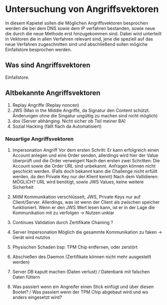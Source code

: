 # Untersuchung von Angriffsvektoren

In diesem Kapietel sollen die Möglichen Angriffsvektoren besprochen werden die bei dem DNS sowie dem IP verfahren bestanden, sowie neue die durch die neue Methode erst hinzugekommen sind. Dabei wird unterteilt in Vektoren die in allen Verfahren relevant sind, jene die speziell auf das neue Verfahren zugeschnitten sind und abschließend sollen mögiche Einfallstore besprochen werden.

## Was sind Angriffsvektoren

Einfallstore.

## Altbekannte Angriffsvektoren

1. Replay Angriffe (Replay noncen)
2. JWS (Man in the Middle Angriffe, da Signatur den Content schützt. Änderungen ohne die Singatur ungültig zu machen sind nicht möglich)
3. dos (Server abhänging. Nicht sicher ob Teil meiner BA)
4. Sozial Hacking (fällt flach da Automatisiert)

### Neuartige Angriffsvektoren

1. Impersonation Angriff
  Vor dem ersten Schritt: Er kann erfolgreich einen Account anlegen und eine Order senden, allerdings wird hier der Value überprüft und die Order verweigert
  Nach den ersten zwei Schritten: Die Account sowie die Order URL sind unbekannt. Anfragen können nicht geschickt werden.
  (Falls doch bekannt kann die Challenge nicht erfüllt werden, da den Private Key nur der Klient kennt)
  Nach dem Vallidieren: MÖGLICH? URL wird benötigt, sowie JWS Values, keine weitere Sicherheit

2. MitM
  Kommunikation verschlüsselt, JWS, Private Keys nur auf Client/Server. Allerdings, was ist wenn der Client als zwischen speicher funktioniert. Wenn er den JWS Wert lesen kann, ist er in der Lage die Kommunikation mit zu verfolgen -> Nutzen unklar

3. Continues Validation durch Zertifikate Chaining
  ?

4. Server Impersonation
  Möglich die gesammte Kommunikation zu faken -> Gerät wird nutzlos

5. Physischen Schaden bsp: TPM Chip entfernen, oder zerstört

6. Abschießen des Daemon (Zertifikate können nicht mehr ausgestellt werden)

7. Server DB kaputt machen (Daten verlust) / Datenbank mit falschen Daten füttern

8. Was passiert wenn ein Angreifer einen Stick einfügt und über diesen Bootet? / Was passiert wenn der TPM Chip abgebaut wird und wo anders eingesetzt wird?





<!--
Kommentare können so hinzugefügt werden.

## Ergebnisse

Die Tabelle \ref{tabellenreferenz} zeigt uns wie man eine Tabelle hinzufügt. Integer tincidunt sed nisl eget pellentesque. Mauris eleifend, nisl non lobortis fringilla, sapien eros aliquet orci, vitae pretium massa neque eu turpis. Pellentesque tincidunt aliquet volutpat. Ut ornare dui id ex sodales laoreet.

<!-- Erzwingt eine neue Seite

\newpage

---------------------------------------------------------------------------
Spalte 1            Spalte 2                Spalte 3
--------------      -------------------     -------------------
Zeile 1               0.1                     0.2

Zeile 2               0.3                     0.3

Zeile 3               0.4                     0.4

Zeile 4               0.5                     0.6

---------------------------------------------------------------------------

Table: Das ist die Tabellenbeschriftung. Suspendisse blandit dolor sed tellus venenatis, venenatis fringilla turpis pretium. \label{tabellenreferenz}


## Auseinandersetzung

Das ist die Auseinandersetzung mit den Ergebnissen. Etiam sit amet mi eros. Donec vel nisi sed purus gravida fermentum at quis odio. Vestibulum quis nisl sit amet justo maximus molestie. Maecenas vitae arcu erat. Nulla facilisi. Nam pretium mauris eu enim porttitor, a mattis velit dictum. Nulla sit amet ligula non mauris volutpat fermentum quis vitae sapien.

## Schlussfolgerung

Das ist die Schlussfolgerung des Kapitels. Nullam porta tortor id vehicula interdum. Quisque pharetra, neque ut accumsan suscipit, orci orci commodo tortor, ac finibus est turpis eget justo. Cras sodales nibh nec mauris laoreet iaculis. Morbi volutpat orci felis, id condimentum nulla suscipit eu. Fusce in turpis quis ligula tempus scelerisque eget quis odio. Vestibulum et dolor id erat lobortis ullamcorper quis at sem.
-->

